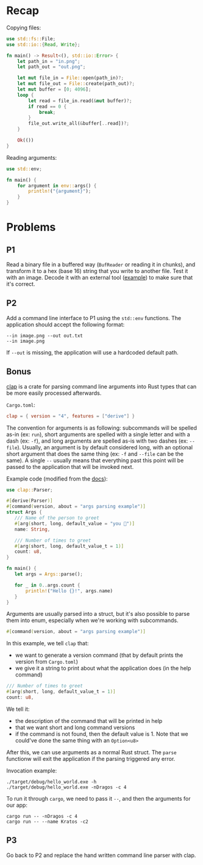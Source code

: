 # Recap

Copying files:
```rs
use std::fs::File;
use std::io::{Read, Write};

fn main() -> Result<(), std::io::Error> {
    let path_in = "in.png";
    let path_out = "out.png";

    let mut file_in = File::open(path_in)?;
    let mut file_out = File::create(path_out)?;
    let mut buffer = [0; 4096];
    loop {
        let read = file_in.read(&mut buffer)?;
        if read == 0 {
            break;
        }
        file_out.write_all(&buffer[..read])?;
    }

    Ok(())
}
```

Reading arguments:
```rs
use std::env;

fn main() {
    for argument in env::args() {
        println!("{argument}");
    }
}
```

# Problems

## P1

Read a binary file in a buffered way (`BufReader` or reading it in chunks), and transform it to a hex (base 16) string that you write to another file. Test it with an image. Decode it with an external tool ([example](https://tomeko.net/online_tools/hex_to_file.php?lang=en)) to make sure that it's correct.

## P2

Add a command line interface to P1 using the `std::env` functions. The application should accept the following format:
```
--in image.png --out out.txt
--in image.png
```
If `--out` is missing, the application will use a hardcoded default path.

## Bonus

[clap](https://crates.io/crates/clap) is a crate for parsing command line arguments into Rust types that can be more easily processed afterwards.

`Cargo.toml`:
```toml
clap = { version = "4", features = ["derive"] }
```

The convention for arguments is as following: subcommands will be spelled as-in (ex: `run`), short arguments are spelled with a single letter and with a dash (ex: `-f`), and long arguments are spelled as-is with two dashes (ex: `--file`). Usually, an argument is by default considered long, with an optional short argument that does the same thing (ex: `-f` and `--file` can be the same). A single `--` usually means that everything past this point will be passed to the application that will be invoked next.

Example code (modified from the [docs](https://docs.rs/clap/latest/clap/#example)):
```rs
use clap::Parser;

#[derive(Parser)]
#[command(version, about = "args parsing example")]
struct Args {
   /// Name of the person to greet
   #[arg(short, long, default_value = "you 👀")]
   name: String,

   /// Number of times to greet
   #[arg(short, long, default_value_t = 1)]
   count: u8,
}

fn main() {
   let args = Args::parse();

   for _ in 0..args.count {
       println!("Hello {}!", args.name)
   }
}
```
Arguments are usually parsed into a struct, but it's also possible to parse them into enum, especially when we're working with subcommands.

```rs
#[command(version, about = "args parsing example")]
```
In this example, we tell `clap` that:
- we want to generate a version command (that by default prints the version from `Cargo.toml`)
- we give it a string to print about what the application does (in the help command)

```rs
/// Number of times to greet
#[arg(short, long, default_value_t = 1)]
count: u8,
```
We tell it:
- the description of the command that will be printed in help
- that we want short and long command versions
- if the command is not found, then the default value is 1. Note that we could've done the same thing with an `Option<u8>`

After this, we can use arguments as a normal Rust struct. The `parse` functionw will exit the application if the parsing triggered any error.

Invocation example:
```
./target/debug/hello_world.exe -h
./target/debug/hello_world.exe -nDragos -c 4
```
To run it through `cargo`, we need to pass it `--`, and then the arguments for our app:
```
cargo run -- -nDragos -c 4
cargo run -- --name Kratos -c2
```

## P3
Go back to P2 and replace the hand written command line parser with clap.